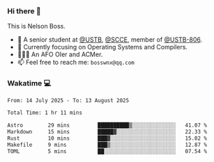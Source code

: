### Hi there 👋

<!--
**bosswnx/bosswnx** is a ✨ _special_ ✨ repository because its `README.md` (this file) appears on your GitHub profile.

Here are some ideas to get you started:

- 🔭 I’m currently working on ...
- 🌱 I’m currently learning ...
- 👯 I’m looking to collaborate on ...
- 🤔 I’m looking for help with ...
- 💬 Ask me about ...
- 📫 How to reach me: ...
- 😄 Pronouns: ...
- ⚡ Fun fact: ...
-->

This is Nelson Boss.

- 🏫 A senior student at [@USTB](https://www.ustb.edu.cn/), [@SCCE](https://scce.ustb.edu.cn/), member of [@USTB-806](https://ustb-806.github.io/).
- 🌱 Currently focusing on Operating Systems and Compilers.
- 🧑🏻‍💻 An AFO OIer and ACMer.
- 📫 Feel free to reach me: `bosswnx@qq.com`

### Wakatime 💻

<!--START_SECTION:waka-->

```txt
From: 14 July 2025 - To: 13 August 2025

Total Time: 1 hr 11 mins

Astro        29 mins         ██████████▒░░░░░░░░░░░░░░   41.07 %
Markdown     15 mins         █████▓░░░░░░░░░░░░░░░░░░░   22.33 %
Rust         10 mins         ███▓░░░░░░░░░░░░░░░░░░░░░   15.02 %
Makefile     9 mins          ███▒░░░░░░░░░░░░░░░░░░░░░   12.87 %
TOML         5 mins          ██░░░░░░░░░░░░░░░░░░░░░░░   07.54 %
```

<!--END_SECTION:waka-->
